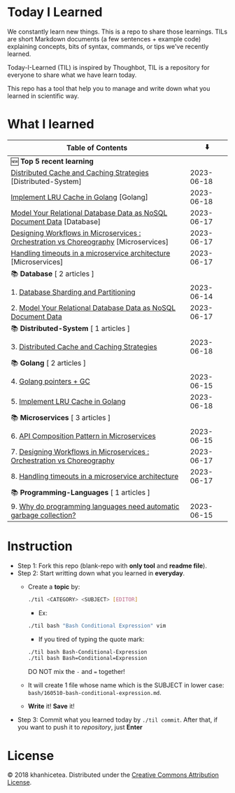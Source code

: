 # Today I Learned

We constantly learn new things. This is a repo to share those learnings.
TILs are short Markdown documents (a few sentences + example code) explaining
concepts, bits of syntax, commands, or tips we've recently learned.

Today-I-Learned (TIL) is inspired by Thoughbot, TIL is a repository for everyone to share what we have learn today.

This repo has a tool that help you to manage and write down what you learned in scientific way.

# What I learned

| Table of Contents | ⬇️ |
| -------- | -------- |
| 🆕 **Top 5 recent learning** | |
| [Distributed Cache and Caching Strategies](Distributed-System/Distributed-Cache-and-Caching-Strategies.md) [Distributed-System] | 2023-06-18 |
| [Implement LRU Cache in Golang](Golang/Implement-LRU-Cache-in-Golang.md) [Golang] | 2023-06-18 |
| [Model Your Relational Database Data as NoSQL Document Data](Database/Model-Your-Relational-Database-Data-as-NoSQL-Document-Data.md) [Database] | 2023-06-17 |
| [Designing Workflows in Microservices : Orchestration vs Choreography](Microservices/Designing-Workflows-in-Microservices-:-Orchestration-vs-Choreography.md) [Microservices] | 2023-06-17 |
| [Handling timeouts in a microservice architecture](Microservices/Handling-timeouts-in-a-microservice-architecture.md) [Microservices] | 2023-06-17 |
| 📚 **Database** [ 2 articles ] | |
| 1. [Database Sharding and Partitioning](Database/Database-Sharding-and-Partitioning.md) | 2023-06-14 |
| 2. [Model Your Relational Database Data as NoSQL Document Data](Database/Model-Your-Relational-Database-Data-as-NoSQL-Document-Data.md) | 2023-06-17 |
| 📚 **Distributed-System** [ 1 articles ] | |
| 3. [Distributed Cache and Caching Strategies](Distributed-System/Distributed-Cache-and-Caching-Strategies.md) | 2023-06-18 |
| 📚 **Golang** [ 2 articles ] | |
| 4. [Golang pointers + GC](Golang/Golang-pointers-+-GC.md) | 2023-06-15 |
| 5. [Implement LRU Cache in Golang](Golang/Implement-LRU-Cache-in-Golang.md) | 2023-06-18 |
| 📚 **Microservices** [ 3 articles ] | |
| 6. [API Composition Pattern in Microservices](Microservices/API-Composition-Pattern-in-Microservices.md) | 2023-06-15 |
| 7. [Designing Workflows in Microservices : Orchestration vs Choreography](Microservices/Designing-Workflows-in-Microservices-:-Orchestration-vs-Choreography.md) | 2023-06-17 |
| 8. [Handling timeouts in a microservice architecture](Microservices/Handling-timeouts-in-a-microservice-architecture.md) | 2023-06-17 |
| 📚 **Programming-Languages** [ 1 articles ] | |
| 9. [Why do programming languages need automatic garbage collection?](Programming-Languages/Why-do-programming-languages-need-automatic-garbage-collection?.md) | 2023-06-15 |


# Instruction

- Step 1: Fork this repo (blank-repo with **only tool** and **readme file**).
- Step 2: Start writting down what you learned in **everyday**.
  + Create a **topic** by:

    ```bash
    ./til <CATEGORY> <SUBJECT> [EDITOR]
    ```

    - Ex:

    ```bash
    ./til bash "Bash Conditional Expression" vim
    ```

    - If you tired of typing the quote mark:

    ```bash
    ./til bash Bash-Conditional-Expression
    ./til bash Bash=Conditional=Expression
    ```

    DO NOT mix the `-` and `=` together!
  + It will create 1 file whose name which is the SUBJECT in lower case:  `bash/160510-bash-conditional-expression.md`.
  + **Write** it! **Save** it!
- Step 3: Commit what you learned today by `./til commit`. After that, if you want to push it to _repository_, just **Enter**

# License

© 2018 khanhicetea.
Distributed under the [Creative Commons Attribution License][license].

[license]: http://creativecommons.org/licenses/by/3.0/
